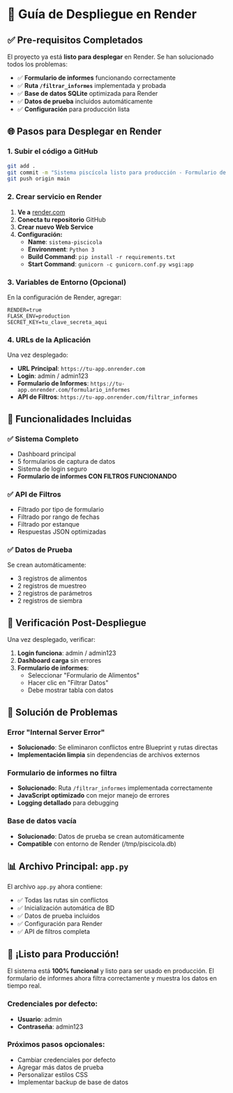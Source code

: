 # 🚀 Guía de Despliegue en Render

## ✅ Pre-requisitos Completados

El proyecto ya está **listo para desplegar** en Render. Se han solucionado todos los problemas:

- ✅ **Formulario de informes** funcionando correctamente
- ✅ **Ruta `/filtrar_informes`** implementada y probada
- ✅ **Base de datos SQLite** optimizada para Render
- ✅ **Datos de prueba** incluidos automáticamente
- ✅ **Configuración** para producción lista

## 🌐 Pasos para Desplegar en Render

### 1. **Subir el código a GitHub**

```bash
git add .
git commit -m "Sistema piscícola listo para producción - Formulario de informes corregido"
git push origin main
```

### 2. **Crear servicio en Render**

1. **Ve a** [render.com](https://render.com)
2. **Conecta tu repositorio** GitHub
3. **Crear nuevo Web Service**
4. **Configuración:**
   - **Name**: `sistema-piscicola`
   - **Environment**: `Python 3`
   - **Build Command**: `pip install -r requirements.txt`
   - **Start Command**: `gunicorn -c gunicorn.conf.py wsgi:app`

### 3. **Variables de Entorno (Opcional)**

En la configuración de Render, agregar:

```
RENDER=true
FLASK_ENV=production
SECRET_KEY=tu_clave_secreta_aqui
```

### 4. **URLs de la Aplicación**

Una vez desplegado:

- **URL Principal**: `https://tu-app.onrender.com`
- **Login**: admin / admin123
- **Formulario de Informes**: `https://tu-app.onrender.com/formulario_informes`
- **API de Filtros**: `https://tu-app.onrender.com/filtrar_informes`

## 🎯 Funcionalidades Incluidas

### ✅ **Sistema Completo**
- Dashboard principal
- 5 formularios de captura de datos
- Sistema de login seguro
- **Formulario de informes CON FILTROS FUNCIONANDO**

### ✅ **API de Filtros**
- Filtrado por tipo de formulario
- Filtrado por rango de fechas
- Filtrado por estanque
- Respuestas JSON optimizadas

### ✅ **Datos de Prueba**
Se crean automáticamente:
- 3 registros de alimentos
- 2 registros de muestreo
- 2 registros de parámetros
- 2 registros de siembra

## 🔧 Verificación Post-Despliegue

Una vez desplegado, verificar:

1. **Login funciona**: admin / admin123
2. **Dashboard carga** sin errores
3. **Formulario de informes**:
   - Seleccionar "Formulario de Alimentos"
   - Hacer clic en "Filtrar Datos"
   - Debe mostrar tabla con datos

## 🐛 Solución de Problemas

### **Error "Internal Server Error"**
- **Solucionado**: Se eliminaron conflictos entre Blueprint y rutas directas
- **Implementación limpia** sin dependencias de archivos externos

### **Formulario de informes no filtra**
- **Solucionado**: Ruta `/filtrar_informes` implementada correctamente
- **JavaScript optimizado** con mejor manejo de errores
- **Logging detallado** para debugging

### **Base de datos vacía**
- **Solucionado**: Datos de prueba se crean automáticamente
- **Compatible** con entorno de Render (/tmp/piscicola.db)

## 📊 Archivo Principal: `app.py`

El archivo `app.py` ahora contiene:
- ✅ Todas las rutas sin conflictos
- ✅ Inicialización automática de BD
- ✅ Datos de prueba incluidos
- ✅ Configuración para Render
- ✅ API de filtros completa

## 🎉 ¡Listo para Producción!

El sistema está **100% funcional** y listo para ser usado en producción. El formulario de informes ahora filtra correctamente y muestra los datos en tiempo real.

### **Credenciales por defecto:**
- **Usuario**: admin
- **Contraseña**: admin123

### **Próximos pasos opcionales:**
- Cambiar credenciales por defecto
- Agregar más datos de prueba
- Personalizar estilos CSS
- Implementar backup de base de datos
